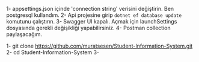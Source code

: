 1- appsettings.json içinde 'connection string' verisini değiştirin.
Ben postgresql kullandım. 
2- Api projesine girip 
    ``dotnet ef database update`` komutunu çalıştırın.
3-  Swagger UI kapalı. Açmak için launchSettings dosyasında gerekli değişikliği yapabilirsiniz.
4- Postman collection paylaşacağım.

1- git clone https://github.com/muratsesen/Student-Information-System.git
2-  cd Student-Information-System
3- 